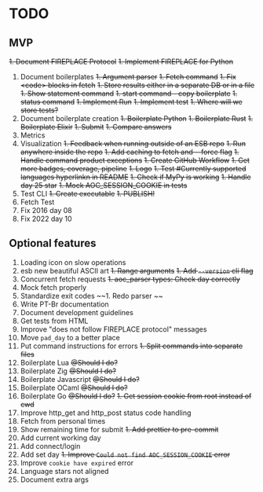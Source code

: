 # TODO

## MVP

~~1. Document FIREPLACE Protocol~~
~~1. Implement FIREPLACE for Python~~

1. Document boilerplates
   ~~1. Argument parser~~
   ~~1. Fetch command~~
   ~~1. Fix \<code\> blocks in fetch~~
   ~~1. Store results either in a separate DB or in a file~~
   ~~1. Show statement command~~
   ~~1. start command - copy boilerplate~~
   ~~1. status command~~
   ~~1. Implement Run~~
   ~~1. Implement test~~
   ~~1. Where will we store tests?~~
1. Document boilerplate creation
   ~~1. Boilerplate Python~~
   ~~1. Boilerplate Rust~~
   ~~1. Boilerplate Elixir~~
   ~~1. Submit~~
   ~~1. Compare answers~~
1. Metrics
1. Visualization
   ~~1. Feedback when running outside of an ESB repo~~
   ~~1. Run anywhere inside the repo~~
   ~~1. Add caching to fetch and --force flag~~
   ~~1. Handle command product exceptions~~
   ~~1. Create GitHub Workflow~~
   ~~1. Get more badges, coverage, pipeline~~
   ~~1. Logo~~
   ~~1. Test #Currently supported languages hyperlinkn in README~~
   ~~1. Check if MyPy is working~~
   ~~1. Handle day 25 star~~
   ~~1. Mock AOC_SESSION_COOKIE in tests~~
1. Test CLI
   ~~1. Create executable~~
   ~~1. PUBLISH!~~
1. Fetch Test
1. Fix 2016 day 08
1. Fix 2022 day 10

## Optional features

1. Loading icon on slow operations
1. esb new beautiful ASCII art
   ~~1. Range arguments~~
   ~~1. Add `--version` cli flag~~
1. Concurrent fetch requests
   ~~1. aoc_parser types: Check day correctly~~
1. Mock fetch properly
1. Standardize exit codes
   ~~1. Redo parser ~~
1. Write PT-Br documentation
1. Document development guidelines
1. Get tests from HTML
1. Improve "does not follow FIREPLACE protocol" messages
1. Move `pad_day` to a better place
1. Put command instructions for errors
   ~~1. Split commands into separate files~~
1. Boilerplate Lua ~~@Should I do?~~
1. Boilerplate Zig ~~@Should I do?~~
1. Boilerplate Javascript ~~@Should I do?~~
1. Boilerplate OCaml ~~@Should I do?~~
1. Boilerplate Go ~~@Should I do?~~
   ~~1. Get session cookie from root instead of cwd~~
1. Improve http_get and http_post status code handling
1. Fetch from personal times
1. Show remaining time for submit
   ~~1. Add prettier to pre-commit~~
1. Add current working day
1. Add connect/login
1. Add set day
   ~~1. Improve `Could not find AOC_SESSION_COOKIE` error~~
1. Improve `cookie have expired` error
1. Language stars not aligned
1. Document extra args
